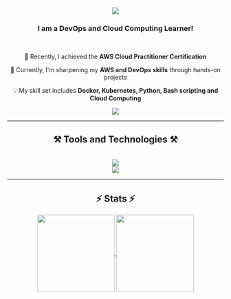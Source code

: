 <h1 align="center">
    <img src="https://readme-typing-svg.herokuapp.com/?font=Righteous&size=35&center=true&vCenter=true&width=550&height=70&duration=4500&lines=Welcome+to+my+profile!+👋;+My+name+is+Guilherme+Gonçalves!;" />
</h1>

<h3 align="center">I am a DevOps and Cloud Computing Learner!</h3>

<br/>

<div align="center">
 
 🎯 Recently, I achieved the **AWS Cloud Practitioner Certification**
 
 📘 Currently, I'm sharpening my **AWS and DevOps skills** through hands-on projects

 💡 My skill set includes **Docker, Kubernetes, Python, Bash scripting and Cloud Computing**

 </div>

<div align="center"> 
  <a href="https://www.linkedin.com/in/guifgon" >
    <img src="https://img.shields.io/badge/LinkedIn-0077B5?style=for-the-badge&logo=linkedin&logoColor=white" />
  </a>
</div>

 <hr/>
 
<h2 align="center">⚒️ Tools and Technologies ⚒️</h2>
<br/>
<div align="center">
    <img src="https://skillicons.dev/icons?i=aws,azure,docker,kubernetes" />
    <br>
    <img src="https://skillicons.dev/icons?i=python,linux,bash,c" /><br>
</div>

<hr/>

<h2 align="center">⚡ Stats ⚡</h2>
<div align="center">
    <a href="https://github.com/anuraghazra/github-readme-stats">
      <img height=180 align="center" src="https://github-readme-stats.vercel.app/api?username=guilhermefgonc&show_icons=true&theme=transparent&rank_icon=github" />
    </a>
    <a href="https://github.com/anuraghazra/convoychat">
      <img height=180 align="center" src="https://github-readme-stats.vercel.app/api/top-langs?username=guilhermefgonc&layout=compact&theme=transparent&langs_count=8&card_width=320&size_weight=0.5" />
    </a>
</div>
